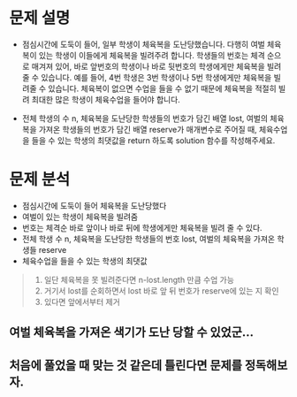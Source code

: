 # 문제 설명

- 점심시간에 도둑이 들어, 일부 학생이 체육복을 도난당했습니다. 다행히 여벌 체육복이 있는 학생이 이들에게 체육복을 빌려주려 합니다. 학생들의 번호는 체격 순으로 매겨져 있어, 바로 앞번호의 학생이나 바로 뒷번호의 학생에게만 체육복을 빌려줄 수 있습니다. 예를 들어, 4번 학생은 3번 학생이나 5번 학생에게만 체육복을 빌려줄 수 있습니다. 체육복이 없으면 수업을 들을 수 없기 때문에 체육복을 적절히 빌려 최대한 많은 학생이 체육수업을 들어야 합니다.

- 전체 학생의 수 n, 체육복을 도난당한 학생들의 번호가 담긴 배열 lost, 여벌의 체육복을 가져온 학생들의 번호가 담긴 배열 reserve가 매개변수로 주어질 때, 체육수업을 들을 수 있는 학생의 최댓값을 return 하도록 solution 함수를 작성해주세요.

# 문제 분석

- 점심시간에 도둑이 들어 체육복을 도난당했다
- 여벌이 있는 학생이 체육복을 빌려줌
- 번호는 체격순 바로 앞이나 바로 뒤에 학생에게만 체육복을 빌려 줄 수 있다.
- 전체 학생 수 n, 체육복을 도난당한 학생들의 번호 lost, 여벌의 체육복을 가져온 학생들 reserve
- 체육수업을 들을 수 있는 학생의 최댓값

> 1. 일단 체육복을 못 빌려준다면 n-lost.length 만큼 수업 가능
> 2. 거기서 lost를 순회하면서 lost 바로 앞 뒤 번호가 reserve에 있는 지 확인
> 3. 있다면 앞에서부터 제거

## 여벌 체육복을 가져온 색기가 도난 당할 수 있었군...

## 처음에 풀었을 때 맞는 것 같은데 틀린다면 문제를 정독해보자.
